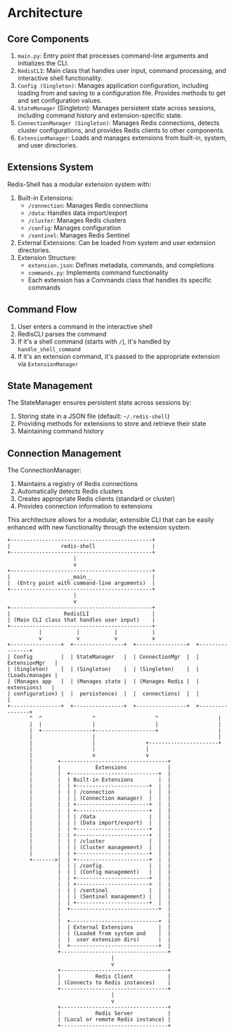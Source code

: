 # Architecture

## Core Components

1. `main.py`: Entry point that processes command-line arguments and initializes the CLI.
2. `RedisCLI`: Main class that handles user input, command processing, and interactive shell functionality.
3. `Config (Singleton)`: Manages application configuration, including loading from and saving to a configuration file. Provides methods to get and set configuration values.
4. `StateManager` (Singleton): Manages persistent state across sessions, including command history and extension-specific state.
5. `ConnectionManager (Singleton)`: Manages Redis connections, detects cluster configurations, and provides Redis clients to other components.
6. `ExtensionManager`: Loads and manages extensions from built-in, system, and user directories.

## Extensions System
Redis-Shell has a modular extension system with:

1. Built-in Extensions:
    - `/connection`: Manages Redis connections
    - `/data`: Handles data import/export
    - `/cluster`: Manages Redis clusters
    - `/config`: Manages configuration
    - `/sentinel`: Manages Redis Sentinel
2. External Extensions: Can be loaded from system and user extension directories.
3. Extension Structure:
    - `extension.json`: Defines metadata, commands, and completions
    - `commands.py`: Implements command functionality
    - Each extension has a Commands class that handles its specific commands

## Command Flow
1. User enters a command in the interactive shell
2. RedisCLI parses the command
3. If it's a shell command (starts with `/`), it's handled by `handle_shell_command`
4. If it's an extension command, it's passed to the appropriate extension via `ExtensionManager`

## State Management
The StateManager ensures persistent state across sessions by:

1. Storing state in a JSON file (default: `~/.redis-shell`)
2. Providing methods for extensions to store and retrieve their state
3. Maintaining command history

## Connection Management
The ConnectionManager:

1. Maintains a registry of Redis connections
2. Automatically detects Redis clusters
3. Creates appropriate Redis clients (standard or cluster)
4. Provides connection information to extensions

This architecture allows for a modular, extensible CLI that can be easily enhanced with new functionality through the extension system.

```
+---------------------------------------------+
|                redis-shell                  |
+---------------------------------------------+
                     |
                     v
+---------------------------------------------+
|                  __main__                   |
|  (Entry point with command-line arguments)  |
+---------------------------------------------+
                     |
                     v
+---------------------------------------------+
|                 RedisCLI                    |
| (Main CLI class that handles user input)    |
+---------------------------------------------+
          |           |           |           |
          v           v           v           v
+----------------+  +----------------+  +----------------+  +----------------+
| Config         |  | StateManager   |  | ConnectionMgr  |  | ExtensionMgr   |
| (Singleton)    |  | (Singleton)    |  | (Singleton)    |  | (Loads/manages |
| (Manages app   |  | (Manages state |  | (Manages Redis |  |  extensions)   |
| configuration) |  |  persistence)  |  |  connections)  |  |                |
+----------------+  +----------------+  +----------------+  +----------------+
       ^  ^                ^                   ^                   |
       |  |                |                   |                   |
       |  +----------------+-------------------+                   |
       |                   |                                       |
       |                   |                +----------------------+
       |                   |                |
       |                   v                v
       |        +----------------------------------+
       |        |           Extensions             |
       |        |  +----------------------------+  |
       |        |  | Built-in Extensions        |  |
       |        |  | +-----------------------+  |  |
       |        |  | | /connection           |  |  |
       |        |  | | (Connection manager)  |  |  |
       |        |  | +-----------------------+  |  |
       |        |  | +-----------------------+  |  |
       |        |  | | /data                 |  |  |
       |        |  | | (Data import/export)  |  |  |
       |        |  | +-----------------------+  |  |
       |        |  | +-----------------------+  |  |
       |        |  | | /cluster              |  |  |
       |        |  | | (Cluster management)  |  |  |
       |        |  | +-----------------------+  |  |
       +------->|  | +-----------------------+  |  |
                |  | | /config               |  |  |
                |  | | (Config management)   |  |  |
                |  | +-----------------------+  |  |
                |  | +-----------------------+  |  |
                |  | | /sentinel             |  |  |
                |  | | (Sentinel management) |  |  |
                |  | +-----------------------+  |  |
                |  +----------------------------+  |
                |                                  |
                |  +----------------------------+  |
                |  | External Extensions        |  |
                |  | (Loaded from system and    |  |
                |  |  user extension dirs)      |  |
                |  +----------------------------+  |
                +----------------------------------+
                                 |
                                 v
                +----------------------------------+
                |           Redis Client           |
                | (Connects to Redis instances)    |
                +----------------------------------+
                                 |
                                 v
                +----------------------------------+
                |           Redis Server           |
                | (Local or remote Redis instance) |
                +----------------------------------+
```

